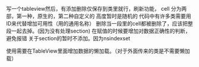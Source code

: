 写一个tableview然后，有添加删除仅保存到类里就行，刷新功能，
cell 分为两部，第一种，原生的，第二种自定义的
高度暂时是随机的
代码中有许多类需要用ID来代替增加可用性（用的通用名称）
删除当一段里的cell都被删除了，应该把整段一起去掉。(因为没有处理section)
在赋值的时候要增加对数据正确性的判断，避免报错
关于section的暂时不添加。因为nsindexset






使用需要在TableView里面增加数据的懒加载。（对于外面传来的类是不需要懒加载）

